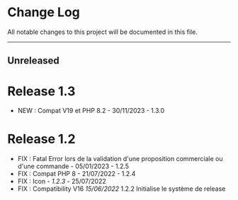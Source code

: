 # Change Log
All notable changes to this project will be documented in this file.
___

## Unreleased


# Release 1.3

- NEW : Compat V19 et PHP 8.2 - 30/11/2023 - 1.3.0

# Release 1.2

- FIX : Fatal Error lors de la validation d'une proposition commerciale ou d'une commande  - 05/01/2023 - 1.2.5
- FIX : Compat PHP 8 - 21/07/2022 - 1.2.4
- FIX : Icon - *1.2.3* - 25/07/2022
- FIX : Compatibility V16 *15/06/2022* 1.2.2
Initialise le système de release 
